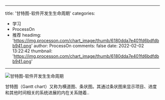 
---
title: '甘特图-软件开发生生命周期'
categories: 
 - 学习
 - ProcessOn
 - 推荐
headimg: 'https://img.processon.com/chart_image/thumb/6180dda7e401fd6bdfdbb941.png'
author: ProcessOn
comments: false
date: 2022-02-02 13:22:42
thumbnail: 'https://img.processon.com/chart_image/thumb/6180dda7e401fd6bdfdbb941.png'
---

<div>   
<img class="thumb" alt="甘特图-软件开发生生命周期" src="https://img.processon.com/chart_image/thumb/6180dda7e401fd6bdfdbb941.png" referrerpolicy="no-referrer">
<p>甘特图（Gantt chart）又称为横道图、条状图。其通过条状图来显示项目、进度和其他时间相关的系统进展的内在关系随着..</p>  
</div>
            